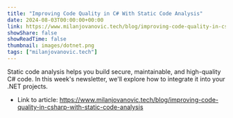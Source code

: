 ```yaml
---
title: "Improving Code Quality in C# With Static Code Analysis"
date: 2024-08-03T00:00:00+00:00
link: https://www.milanjovanovic.tech/blog/improving-code-quality-in-csharp-with-static-code-analysis
showShare: false
showReadTime: false
thumbnail: images/dotnet.png
tags: ["milanjovanovic.tech"]
---
```

Static code analysis helps you build secure, maintainable, and high-quality C# code. In this week's newsletter, we'll explore how to integrate it into your .NET projects.

- Link to article: https://www.milanjovanovic.tech/blog/improving-code-quality-in-csharp-with-static-code-analysis